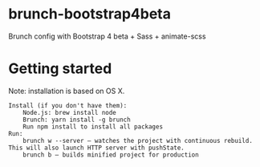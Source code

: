 # brunch-bootstrap4beta

Brunch config with Bootstrap 4 beta + Sass + animate-scss

# Getting started

Note: installation is based on OS X.

    Install (if you don't have them):
        Node.js: brew install node
        Brunch: yarn install -g brunch
        Run npm install to install all packages
    Run:
        brunch w --server — watches the project with continuous rebuild. This will also launch HTTP server with pushState.
        brunch b — builds minified project for production
 
